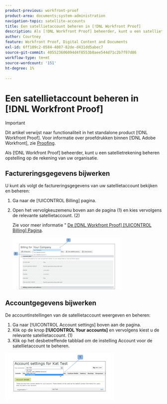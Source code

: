 ```yaml
---
product-previous: workfront-proof
product-area: documents;system-administration
navigation-topic: satellite-accounts
title: Een satellietaccount beheren in [!DNL Workfront Proof]
description: Als [!DNL Workfront Proof] beheerder, kunt u een satellietrekening beheren opstelling op de rekening van uw organisatie.
author: Courtney
feature: Workfront Proof, Digital Content and Documents
exl-id: 6ff109c2-0584-4087-82de-d431dd5abec7
source-git-commit: 405523606094d4f8553b0aee544d71c2b7f97d86
workflow-type: tm+mt
source-wordcount: '151'
ht-degree: 1%

---
```


# Een satellietaccount beheren in [!DNL Workfront Proof]

>[!IMPORTANT]
>
>Dit artikel verwijst naar functionaliteit in het standalone product [!DNL Workfront Proof]. Voor informatie over proefdrukken binnen [!DNL Adobe Workfront], zie [Proofing](../../../review-and-approve-work/proofing/proofing.md).

Als [!DNL Workfront Proof] beheerder, kunt u een satellietrekening beheren opstelling op de rekening van uw organisatie.

## Factureringsgegevens bijwerken

U kunt als volgt de factureringsgegevens van uw satellietaccount bekijken en beheren:

1. Ga naar de [!UICONTROL Billing] pagina.
1. Open het vervolgkeuzemenu boven aan de pagina (1) en kies vervolgens de relevante satellietaccount. (2)

   Zie voor meer informatie &quot; [De [!DNL Workfront Proof] [!UICONTROL Billing] Pagina](../../../workfront-proof/wp-billingsettings/manage-your-billing/wp-billing-page.md).

   ![Satellite_Account_Billing_Page__1_.png](assets/satellite-account-billing-page--1--350x167.png)

## Accountgegevens bijwerken

De accountinstellingen van de satellietaccount weergeven en beheren:

1. Ga naar [!UICONTROL Account settings] boven aan de pagina.
1. Klik op de knop **[!UICONTROL Your accounts]** en vervolgens kiest u de relevante satellietaccount. (1)
1. Klik op het desbetreffende tabblad om de instelling Account voor de satellietaccount te beheren.

![SA_Account_Settings.png](assets/sa-account-settings-350x151.png)

